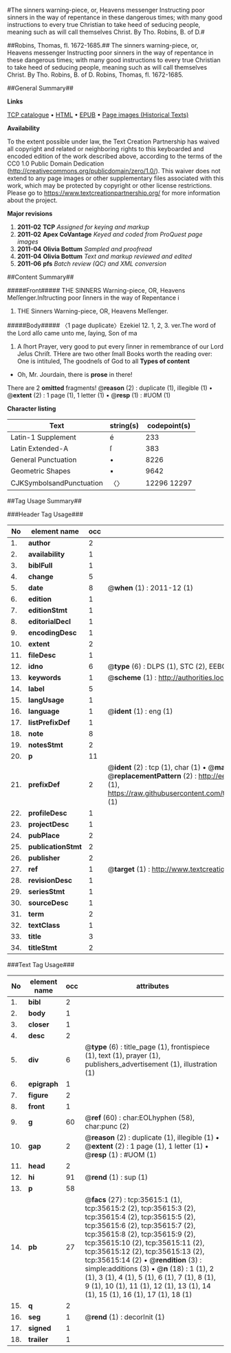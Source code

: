 #The sinners warning-piece, or, Heavens messenger Instructing poor sinners in the way of repentance in these dangerous times; with many good instructions to every true Christian to take heed of seducing people, meaning such as will call themselves Christ. By Tho. Robins, B. of D.#

##Robins, Thomas, fl. 1672-1685.##
The sinners warning-piece, or, Heavens messenger Instructing poor sinners in the way of repentance in these dangerous times; with many good instructions to every true Christian to take heed of seducing people, meaning such as will call themselves Christ. By Tho. Robins, B. of D.
Robins, Thomas, fl. 1672-1685.

##General Summary##

**Links**

[TCP catalogue](http://www.ota.ox.ac.uk/tcp/)  • 
[HTML](http://tei.it.ox.ac.uk/tcp/Texts-HTML/free/A57/A57426.html)  • 
[EPUB](http://tei.it.ox.ac.uk/tcp/Texts-EPUB/free/A57/A57426.epub) • 
[Page images (Historical Texts)](https://historicaltexts.jisc.ac.uk/eebo-99831152e)

**Availability**

To the extent possible under law, the Text Creation Partnership has waived all copyright and related or neighboring rights to this keyboarded and encoded edition of the work described above, according to the terms of the CC0 1.0 Public Domain Dedication (http://creativecommons.org/publicdomain/zero/1.0/). This waiver does not extend to any page images or other supplementary files associated with this work, which may be protected by copyright or other license restrictions. Please go to https://www.textcreationpartnership.org/ for more information about the project.

**Major revisions**

1. __2011-02__ __TCP__ *Assigned for keying and markup*
1. __2011-02__ __Apex CoVantage__ *Keyed and coded from ProQuest page images*
1. __2011-04__ __Olivia Bottum__ *Sampled and proofread*
1. __2011-04__ __Olivia Bottum__ *Text and markup reviewed and edited*
1. __2011-06__ __pfs__ *Batch review (QC) and XML conversion*

##Content Summary##

#####Front#####
THE SINNERS Warning-piece, OR, Heavens Meſſenger.Inſtructing poor ſinners in the way of Repentance i
1. THE Sinners Warning-piece, OR, Heavens Meſſenger.

#####Body#####
〈1 page duplicate〉Ezekiel 12. 1, 2, 3. ver.The word of the Lord alſo came unto me, ſaying, Son of ma
1. A ſhort Prayer, very good to put every ſinner in remembrance of our Lord Jeſus Chriſt.
THere are two other ſmall Books worth the reading over: One is intituled, The goodneſs of God to all
**Types of content**

  * Oh, Mr. Jourdain, there is **prose** in there!

There are 2 **omitted** fragments! 
 @__reason__ (2) : duplicate (1), illegible (1)  •  @__extent__ (2) : 1 page (1), 1 letter (1)  •  @__resp__ (1) : #UOM (1)

**Character listing**


|Text|string(s)|codepoint(s)|
|---|---|---|
|Latin-1 Supplement|é|233|
|Latin Extended-A|ſ|383|
|General Punctuation|•|8226|
|Geometric Shapes|▪|9642|
|CJKSymbolsandPunctuation|〈〉|12296 12297|

##Tag Usage Summary##

###Header Tag Usage###

|No|element name|occ|attributes|
|---|---|---|---|
|1.|__author__|2||
|2.|__availability__|1||
|3.|__biblFull__|1||
|4.|__change__|5||
|5.|__date__|8| @__when__ (1) : 2011-12 (1)|
|6.|__edition__|1||
|7.|__editionStmt__|1||
|8.|__editorialDecl__|1||
|9.|__encodingDesc__|1||
|10.|__extent__|2||
|11.|__fileDesc__|1||
|12.|__idno__|6| @__type__ (6) : DLPS (1), STC (2), EEBO-CITATION (1), PROQUEST (1), VID (1)|
|13.|__keywords__|1| @__scheme__ (1) : http://authorities.loc.gov/ (1)|
|14.|__label__|5||
|15.|__langUsage__|1||
|16.|__language__|1| @__ident__ (1) : eng (1)|
|17.|__listPrefixDef__|1||
|18.|__note__|8||
|19.|__notesStmt__|2||
|20.|__p__|11||
|21.|__prefixDef__|2| @__ident__ (2) : tcp (1), char (1)  •  @__matchPattern__ (2) : ([0-9\-]+):([0-9IVX]+) (1), (.+) (1)  •  @__replacementPattern__ (2) : http://eebo.chadwyck.com/downloadtiff?vid=$1&page=$2 (1), https://raw.githubusercontent.com/textcreationpartnership/Texts/master/tcpchars.xml#$1 (1)|
|22.|__profileDesc__|1||
|23.|__projectDesc__|1||
|24.|__pubPlace__|2||
|25.|__publicationStmt__|2||
|26.|__publisher__|2||
|27.|__ref__|1| @__target__ (1) : http://www.textcreationpartnership.org/docs/. (1)|
|28.|__revisionDesc__|1||
|29.|__seriesStmt__|1||
|30.|__sourceDesc__|1||
|31.|__term__|2||
|32.|__textClass__|1||
|33.|__title__|3||
|34.|__titleStmt__|2||


###Text Tag Usage###

|No|element name|occ|attributes|
|---|---|---|---|
|1.|__bibl__|2||
|2.|__body__|1||
|3.|__closer__|1||
|4.|__desc__|2||
|5.|__div__|6| @__type__ (6) : title_page (1), frontispiece (1), text (1), prayer (1), publishers_advertisement (1), illustration (1)|
|6.|__epigraph__|1||
|7.|__figure__|2||
|8.|__front__|1||
|9.|__g__|60| @__ref__ (60) : char:EOLhyphen (58), char:punc (2)|
|10.|__gap__|2| @__reason__ (2) : duplicate (1), illegible (1)  •  @__extent__ (2) : 1 page (1), 1 letter (1)  •  @__resp__ (1) : #UOM (1)|
|11.|__head__|2||
|12.|__hi__|91| @__rend__ (1) : sup (1)|
|13.|__p__|58||
|14.|__pb__|27| @__facs__ (27) : tcp:35615:1 (1), tcp:35615:2 (2), tcp:35615:3 (2), tcp:35615:4 (2), tcp:35615:5 (2), tcp:35615:6 (2), tcp:35615:7 (2), tcp:35615:8 (2), tcp:35615:9 (2), tcp:35615:10 (2), tcp:35615:11 (2), tcp:35615:12 (2), tcp:35615:13 (2), tcp:35615:14 (2)  •  @__rendition__ (3) : simple:additions (3)  •  @__n__ (18) : 1 (1), 2 (1), 3 (1), 4 (1), 5 (1), 6 (1), 7 (1), 8 (1), 9 (1), 10 (1), 11 (1), 12 (1), 13 (1), 14 (1), 15 (1), 16 (1), 17 (1), 18 (1)|
|15.|__q__|2||
|16.|__seg__|1| @__rend__ (1) : decorInit (1)|
|17.|__signed__|1||
|18.|__trailer__|1||
